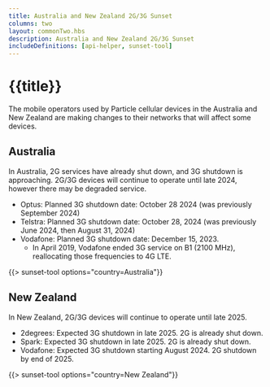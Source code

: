 ```yaml
---
title: Australia and New Zealand 2G/3G Sunset
columns: two
layout: commonTwo.hbs
description: Australia and New Zealand 2G/3G Sunset
includeDefinitions: [api-helper, sunset-tool]
---
```


# {{title}}

The mobile operators used by Particle cellular devices in the Australia and New Zealand are making changes to their networks that will affect some devices.


## Australia 

In Australia, 2G services have already shut down, and 3G shutdown is approaching. 2G/3G devices will continue to operate until late 2024, however there may be degraded service.

- Optus: Planned 3G shutdown date: October 28 2024 (was previously September 2024)
- Telstra: Planned 3G shutdown date: October 28, 2024 (was previously June 2024, then August 31, 2024)
- Vodafone: Planned 3G shutdown date: December 15, 2023. 
  - In April 2019, Vodafone ended 3G service on B1 (2100 MHz), reallocating those frequencies to 4G LTE.

{{> sunset-tool options="country=Australia"}}



## New Zealand

In New Zealand, 2G/3G devices will continue to operate until late 2025.

- 2degrees: Expected 3G shutdown in late 2025. 2G is already shut down.
- Spark: Expected 3G shutdown in late 2025. 2G is already shut down.
- Vodafone: Expected 3G shutdown starting August 2024. 2G shutdown by end of 2025.

{{> sunset-tool options="country=New Zealand"}}

